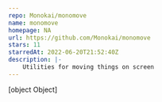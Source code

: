 ```yaml
---
repo: Monokai/monomove
name: monomove
homepage: NA
url: https://github.com/Monokai/monomove
stars: 11
starredAt: 2022-06-20T21:52:40Z
description: |-
    Utilities for moving things on screen
---
```


[object Object]

